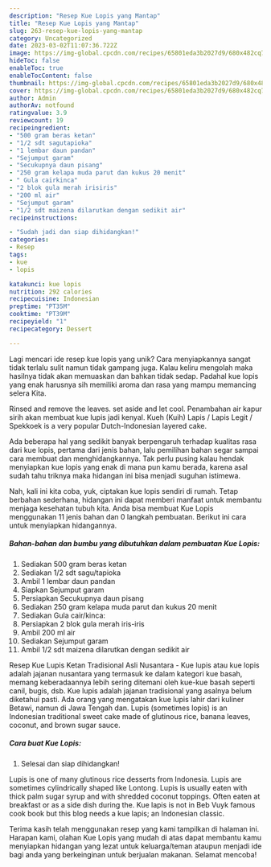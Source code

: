 ```yaml
---
description: "Resep Kue Lopis yang Mantap"
title: "Resep Kue Lopis yang Mantap"
slug: 263-resep-kue-lopis-yang-mantap
category: Uncategorized
date: 2023-03-02T11:07:36.722Z
image: https://img-global.cpcdn.com/recipes/65801eda3b2027d9/680x482cq70/kue-lopis-foto-resep-utama.jpg
hideToc: false
enableToc: true
enableTocContent: false
thumbnail: https://img-global.cpcdn.com/recipes/65801eda3b2027d9/680x482cq70/kue-lopis-foto-resep-utama.jpg
cover: https://img-global.cpcdn.com/recipes/65801eda3b2027d9/680x482cq70/kue-lopis-foto-resep-utama.jpg
author: Admin
authorAv: notfound
ratingvalue: 3.9
reviewcount: 19
recipeingredient:
- "500 gram beras ketan"
- "1/2 sdt sagutapioka"
- "1 lembar daun pandan"
- "Sejumput garam"
- "Secukupnya daun pisang"
- "250 gram kelapa muda parut dan kukus 20 menit"
- " Gula cairkinca"
- "2 blok gula merah irisiris"
- "200 ml air"
- "Sejumput garam"
- "1/2 sdt maizena dilarutkan dengan sedikit air"
recipeinstructions:

- "Sudah jadi dan siap dihidangkan!"
categories:
- Resep
tags:
- kue
- lopis

katakunci: kue lopis 
nutrition: 292 calories
recipecuisine: Indonesian
preptime: "PT35M"
cooktime: "PT39M"
recipeyield: "1"
recipecategory: Dessert

---
```





Lagi mencari ide resep kue lopis yang unik? Cara menyiapkannya sangat tidak terlalu sulit namun tidak gampang juga. Kalau keliru mengolah maka hasilnya tidak akan memuaskan dan bahkan tidak sedap. Padahal kue lopis yang enak harusnya sih memiliki aroma dan rasa yang mampu memancing selera Kita.





Rinsed and remove the leaves. set aside and let cool. Penambahan air kapur sirih akan membuat kue lupis jadi kenyal. Kueh (Kuih) Lapis / Lapis Legit / Spekkoek is a very popular Dutch-Indonesian layered cake.

Ada beberapa hal yang sedikit banyak berpengaruh terhadap kualitas rasa dari kue lopis, pertama dari jenis bahan, lalu pemilihan bahan segar sampai cara membuat dan menghidangkannya. Tak perlu pusing kalau hendak menyiapkan kue lopis yang enak di mana pun kamu berada, karena asal sudah tahu triknya maka hidangan ini bisa menjadi suguhan istimewa.






Nah, kali ini kita coba, yuk, ciptakan kue lopis sendiri di rumah. Tetap berbahan sederhana, hidangan ini dapat memberi manfaat untuk membantu menjaga kesehatan tubuh kita. Anda bisa membuat Kue Lopis menggunakan 11 jenis bahan dan 0 langkah pembuatan. Berikut ini cara untuk menyiapkan hidangannya.

<!--inarticleads1-->

##### Bahan-bahan dan bumbu yang dibutuhkan dalam pembuatan Kue Lopis:

1. Sediakan 500 gram beras ketan
1. Sediakan 1/2 sdt sagu/tapioka
1. Ambil 1 lembar daun pandan
1. Siapkan Sejumput garam
1. Persiapkan Secukupnya daun pisang
1. Sediakan 250 gram kelapa muda parut dan kukus 20 menit
1. Sediakan  Gula cair/kinca:
1. Persiapkan 2 blok gula merah iris-iris
1. Ambil 200 ml air
1. Sediakan Sejumput garam
1. Ambil 1/2 sdt maizena dilarutkan dengan sedikit air


Resep Kue Lupis Ketan Tradisional Asli Nusantara - Kue lupis atau kue lopis adalah jajanan nusantara yang termasuk ke dalam kategori kue basah, memang keberadaannya lebih sering ditemani oleh kue-kue basah seperti canil, bugis, dsb. Kue lupis adalah jajanan tradisional yang asalnya belum diketahui pasti. Ada orang yang mengatakan kue lupis lahir dari kuliner Betawi, namun di Jawa Tengah dan. Lupis (sometimes lopis) is an Indonesian traditional sweet cake made of glutinous rice, banana leaves, coconut, and brown sugar sauce. 

<!--inarticleads2-->

##### Cara buat Kue Lopis:


1. Selesai dan siap dihidangkan!

Lupis is one of many glutinous rice desserts from Indonesia. Lupis are sometimes cylindrically shaped like Lontong. Lupis is usually eaten with thick palm sugar syrup and with shredded coconut toppings. Often eaten at breakfast or as a side dish during the. Kue lapis is not in Beb Vuyk famous cook book but this blog needs a kue lapis; an Indonesian classic. 

Terima kasih telah menggunakan resep yang kami tampilkan di halaman ini. Harapan kami, olahan Kue Lopis yang mudah di atas dapat membantu kamu menyiapkan hidangan yang lezat untuk keluarga/teman ataupun menjadi ide bagi anda yang berkeinginan untuk berjualan makanan. Selamat mencoba!
